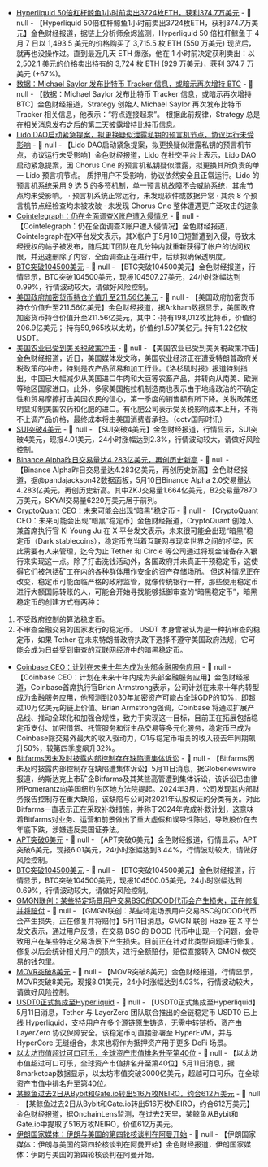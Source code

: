 - [Hyperliquid 50倍杠杆鲸鱼1小时前卖出3724枚ETH，获利374.7万美元]() - 📰 null - 【Hyperliquid 50倍杠杆鲸鱼1小时前卖出3724枚ETH，获利374.7万美元】金色财经报道，据链上分析师余烬监测，Hyperliquid 50 倍杠杆鲸鱼于 4 月 7 日以 1,493.5 美元的价格购买了 3,715.5 枚 ETH (550 万美元) 现货后，就再也没操作过。直到最近几天 ETH 爆涨，他在 1 小时前决定获利卖出：以 2,502.1 美元的价格卖出持有的 3,724 枚 ETH (929 万美元)，获利 374.7 万美元 (+67%)。
- [数据：Michael Saylor 发布比特币 Tracker 信息，或暗示再次增持 BTC](https://x.com/saylor/status/1921535991002579297) - 📰 null - 【数据：Michael Saylor 发布比特币 Tracker 信息，或暗示再次增持 BTC】金色财经报道，Strategy 创始人 Michael Saylor 再次发布比特币 Tracker 相关信息，他表示：“将点连接起来”。 
根据此前规律，Strategy 总是在相关消息发布之后的第二天披露增持比特币信息。
- [Lido DAO启动紧急提案，拟更换疑似泄露私钥的预言机节点，协议运行未受影响](https://x.com/LidoFinance/status/1921534362232787004) - 📰 null - 【Lido DAO启动紧急提案，拟更换疑似泄露私钥的预言机节点，协议运行未受影响】金色财经报道，Lido 在社交平台上表示，Lido DAO 启动紧急提案，因 Chorus One 的预言机私钥疑似泄露，拟更换其所负责的单一 Lido 预言机节点。 
质押用户不受影响，协议依然安全且正常运行。Lido 的预言机系统采用 9 选 5 的多签机制，单一预言机故障不会威胁系统，其余节点均未受影响。 
· 预言机系统正常运行，未发现软件或数据异常 
· 其余 8 个预言机节点经检查均未被攻破 
· 未发现 Chorus One 整体遭遇更广泛攻击的迹象
- [Cointelegraph：仍在全面调查X账户遭入侵情况](https://x.com/Cointelegraph/status/1921534521260061182) - 📰 null - 【Cointelegraph：仍在全面调查X账户遭入侵情况】金色财经报道，Cointelegraph在X平台发文表示，其X帐户于5月10日短暂遭到入侵，导致未经授权的帖子被发布，随后其IT团队在几分钟内就重新获得了帐户的访问权限，并迅速删除了内容，全面调查正在进行中，后续拟确保透明度。
- [BTC突破104500美元]() - 📰 null - 【BTC突破104500美元】金色财经报道，行情显示，BTC突破104500美元，现报104507.27美元，24小时涨幅达到0.99%，行情波动较大，请做好风险控制。
- [美国政府加密货币持仓价值升至211.56亿美元]() - 📰 null - 【美国政府加密货币持仓价值升至211.56亿美元】金色财经报道，据Arkham数据显示，美国政府加密货币持仓价值升至211.56亿美元，其中：·持有198,012枚比特币，价值约206.9亿美元；·持有59,965枚以太坊，价值约1.507美亿元。·持有1.22亿枚USDT。
- [美国农业已受到美关税政策冲击]() - 📰 null - 【美国农业已受到美关税政策冲击】金色财经报道，近日，美国媒体发文称，美国农业经济正在遭受特朗普政府关税政策的冲击，特别是农产品贸易和加工行业。《洛杉矶时报》报道特别指出，中国已大幅减少从美国进口牛肉和大豆等农畜产品，并转向从南美、欧洲等地区国家进口。此外，多家美国拖拉机制造商也表示由于地缘政治的不确定性和贸易摩擦打击美国农民的信心，第一季度的销售额有所下降。关税政策还明显抑制美国农药和化肥的进口。有化肥公司表示受关税影响成本上升，不得不上调产品价格，最终成本将由美国消费者承担。（cctv国际时讯）
- [SUI突破4美元]() - 📰 null - 【SUI突破4美元】金色财经报道，行情显示，SUI突破4美元，现报4.01美元，24小时涨幅达到2.3%，行情波动较大，请做好风险控制。
- [Binance Alpha昨日交易量达4.283亿美元，再创历史新高]() - 📰 null - 【Binance Alpha昨日交易量达4.283亿美元，再创历史新高】金色财经报道，据@pandajackson42数据面板，5月10日Binance Alpha 2.0交易量达4.283亿美元，再创历史新高。其中ZKJ交易量1.664亿美元，B2交易量7870万美元，SKYAI交易量6220万美元居于前列。
- [CryptoQuant CEO：未来可能会出现“暗黑”稳定币]() - 📰 null - 【CryptoQuant CEO：未来可能会出现“暗黑”稳定币】金色财经报道，CryptoQuant 创始人兼首席执行官 Ki Young Ju 在 X 平台发文表示，未来很可能会出现“暗黑”稳定币（Dark stablecoins），稳定币充当着互联网与现实世界之间的桥梁，因此需要有人来管理，迄今为止 Tether 和 Circle 等公司通过将现金储备存入银行来实现这一点。除了打击洗钱活动外，各国政府并未真正干预稳定币，这使得它们被包括矿工在内的各种群体用作安全的资产存储场所。 
但这种情况正在改变，稳定币可能面临严格的政府监管，就像传统银行一样，那些使用稳定币进行大额国际转账的人，可能会开始寻找能够抵御审查的“暗黑稳定币”，暗黑稳定币的创建方式有两种： 
1. 不受政府控制的算法稳定币。 
2. 不审查金融交易的国家发行的稳定币。 
USDT 本身曾被认为是一种抗审查的稳定币，如果 Tether 在未来特朗普政府执政下选择不遵守美国政府法规，它可能会成为日益受到审查的互联网经济中的暗黑稳定币。
- [Coinbase CEO：计划在未来十年内成为头部金融服务应用](https://www.cnbc.com/2025/05/11/coinbase-aims-to-be-worlds-number-1-financial-service-app-in-10-years.html) - 📰 null - 【Coinbase CEO：计划在未来十年内成为头部金融服务应用】金色财经报道，Coinbase首席执行官Brian Armstrong表示，公司计划在未来十年内转型成为金融服务应用，他预测到2030年加密资产可能占全球GDP的10%，即超过10万亿美元的链上价值。Brian Armstrong强调，Coinbase 将通过扩展产品线、推动全球化和加强合规性，致力于实现这一目标，目前正在拓展包括稳定币支付、加密借贷、托管服务和衍生品交易等多元化服务，稳定币已成为Coinbase除交易外最大的收入驱动力，Q1与稳定币相关的收入较去年同期飙升50%，较第四季度飙升32%。
- [Bitfarms因未及时披露内部控制存在缺陷遭集体诉讼]() - 📰 null - 【Bitfarms因未及时披露内部控制存在缺陷遭集体诉讼】5月11日消息，据Globenewswire报道，纳斯达克上市矿企Bitfarms及其某些高管遭到集体诉讼，该诉讼已由律所Pomerantz向美国纽约东区地方法院提起。2024年3月，公司发现其内部财务报告控制存在重大缺陷，该缺陷与公司对2021年认股权证的分类有关。对此Bitfarms一直表示正在采取补救措施，并称于2024年完成补救计划，这意味着Bitfarms对业务、运营和前景做出了重大虚假和误导性陈述，导致股价在去年底下跌，涉嫌违反美国证券法。
- [APT突破6美元]() - 📰 null - 【APT突破6美元】金色财经报道，行情显示，APT突破6美元，现报6.01美元，24小时涨幅达到3.44%，行情波动较大，请做好风险控制。
- [BTC突破104500美元]() - 📰 null - 【BTC突破104500美元】金色财经报道，行情显示，BTC突破104500美元，现报104500.05美元，24小时涨幅达到0.69%，行情波动较大，请做好风险控制。
- [GMGN联创：某些特定场景用户交易BSC的DOOD代币会产生损失，正在修复并将赔付](https://x.com/haze0x/status/1921510809382826397) - 📰 null - 【GMGN联创：某些特定场景用户交易BSC的DOOD代币会产生损失，正在修复并将赔付】5月11日消息，GMGN 联创 Haze 在 X 平台发文表示，通过用户反馈，在交易 BSC 的 DOOD 代币中出现一个问题，会导致用户在某些特定交易场景下产生损失。目前正在针对此类型问题进行修复。修复以后会统计相关用户的损失，进行全额赔付，赔偿直接转入 GMGN 做交易的钱包里。
- [MOVR突破8美元]() - 📰 null - 【MOVR突破8美元】金色财经报道，行情显示，MOVR突破8美元，现报8.01美元，24小时涨幅达到4.03%，行情波动较大，请做好风险控制。
- [USDT0正式集成至Hyperliquid](https://x.com/USDT0_to/status/1920841189000884565) - 📰 null - 【USDT0正式集成至Hyperliquid】5月11日消息，Tether 与 LayerZero 团队联合推出的全链稳定币 USDT0 已上线 Hyperliquid，支持用户在多个源链原生铸造，无需中转链桥，资产由 LayerZero 协议保障安全。该稳定币可直接部署至 HyperEVM，并与 HyperCore 无缝组合，未来也将作为抵押资产用于更多 DeFi 场景。
- [以太坊市值超过可口可乐，全球资产市值排名升至第40位](https://8marketcap.com/) - 📰 null - 【以太坊市值超过可口可乐，全球资产市值排名升至第40位】5月11日消息，据8marketcap数据显示，以太坊市值突破3000亿美元，超越可口可乐，在全球资产市值中排名升至第40位。
- [某鲸鱼过去2日从Bybit和Gate.io转出516万枚NEIRO，约合612万美元]() - 📰 null - 【某鲸鱼过去2日从Bybit和Gate.io转出516万枚NEIRO，约合612万美元】金色财经报道，据OnchainLens监测，在过去2天里，某鲸鱼从Bybit和Gate.io中提取了516万枚NEIRO，价值612万美元。
- [伊朗国家媒体：伊朗与美国的第四轮核谈判在阿曼开始]() - 📰 null - 【伊朗国家媒体：伊朗与美国的第四轮核谈判在阿曼开始】金色财经报道，伊朗国家媒体：伊朗与美国的第四轮核谈判在阿曼开始。
